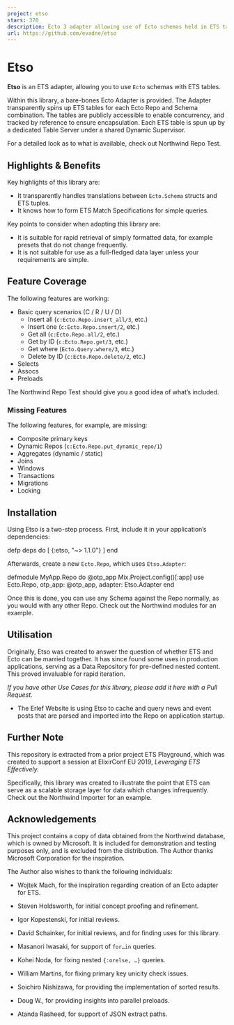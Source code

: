 ```yaml
---
project: etso
stars: 378
description: Ecto 3 adapter allowing use of Ecto schemas held in ETS tables
url: https://github.com/evadne/etso
---
```


Etso
====

**Etso** is an ETS adapter, allowing you to use `Ecto` schemas with ETS tables.

Within this library, a bare-bones Ecto Adapter is provided. The Adapter transparently spins up ETS tables for each Ecto Repo and Schema combination. The tables are publicly accessible to enable concurrency, and tracked by reference to ensure encapsulation. Each ETS table is spun up by a dedicated Table Server under a shared Dynamic Supervisor.

For a detailed look as to what is available, check out Northwind Repo Test.

Highlights & Benefits
---------------------

Key highlights of this library are:

-   It transparently handles translations between `Ecto.Schema` structs and ETS tuples.
-   It knows how to form ETS Match Specifications for simple queries.

Key points to consider when adopting this library are:

-   It is suitable for rapid retrieval of simply formatted data, for example presets that do not change frequently.
-   It is not suitable for use as a full-fledged data layer unless your requirements are simple.

Feature Coverage
----------------

The following features are working:

-   Basic query scenarios (C / R / U / D)
    -   Insert all (`c:Ecto.Repo.insert_all/3`, etc.)
    -   Insert one (`c:Ecto.Repo.insert/2`, etc.)
    -   Get all (`c:Ecto.Repo.all/2`, etc.)
    -   Get by ID (`c:Ecto.Repo.get/3`, etc.)
    -   Get where (`Ecto.Query.where/3`, etc.)
    -   Delete by ID (`c:Ecto.Repo.delete/2`, etc.)
-   Selects
-   Assocs
-   Preloads

The Northwind Repo Test should give you a good idea of what’s included.

### Missing Features

The following features, for example, are missing:

-   Composite primary keys
-   Dynamic Repos (`c:Ecto.Repo.put_dynamic_repo/1`)
-   Aggregates (dynamic / static)
-   Joins
-   Windows
-   Transactions
-   Migrations
-   Locking

Installation
------------

Using Etso is a two-step process. First, include it in your application’s dependencies:

defp deps do
  \[
    {:etso, "~> 1.1.0"}
  \]
end

Afterwards, create a new `Ecto.Repo`, which uses `Etso.Adapter`:

defmodule MyApp.Repo do
  @otp\_app Mix.Project.config()\[:app\]
  use Ecto.Repo, otp\_app: @otp\_app, adapter: Etso.Adapter
end

Once this is done, you can use any Schema against the Repo normally, as you would with any other Repo. Check out the Northwind modules for an example.

Utilisation
-----------

Originally, Etso was created to answer the question of whether ETS and Ecto can be married together. It has since found some uses in production applications, serving as a Data Repository for pre-defined nested content. This proved invaluable for rapid iteration.

_If you have other Use Cases for this library, please add it here with a Pull Request._

-   The Erlef Website is using Etso to cache and query news and event posts that are parsed and imported into the Repo on application startup.

Further Note
------------

This repository is extracted from a prior project ETS Playground, which was created to support a session at ElixirConf EU 2019, _Leveraging ETS Effectively._

Specifically, this library was created to illustrate the point that ETS can serve as a scalable storage layer for data which changes infrequently. Check out the Northwind Importer for an example.

Acknowledgements
----------------

This project contains a copy of data obtained from the Northwind database, which is owned by Microsoft. It is included for demonstration and testing purposes only, and is excluded from the distribution. The Author thanks Microsoft Corporation for the inspiration.

The Author also wishes to thank the following individuals:

-   Wojtek Mach, for the inspiration regarding creation of an Ecto adapter for ETS.
    
-   Steven Holdsworth, for initial concept proofing and refinement.
    
-   Igor Kopestenski, for initial reviews.
    
-   David Schainker, for initial reviews, and for finding uses for this library.
    
-   Masanori Iwasaki, for support of `for…in` queries.
    
-   Kohei Noda, for fixing nested `{:orelse, …}` queries.
    
-   William Martins, for fixing primary key unicity check issues.
    
-   Soichiro Nishizawa, for providing the implementation of sorted results.
    
-   Doug W., for providing insights into parallel preloads.
    
-   Atanda Rasheed, for support of JSON extract paths.
